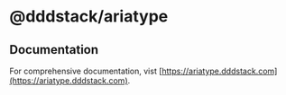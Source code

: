 # @dddstack/ariatype

## Documentation

For comprehensive documentation, vist [https://ariatype.dddstack.com](https://ariatype.dddstack.com).
